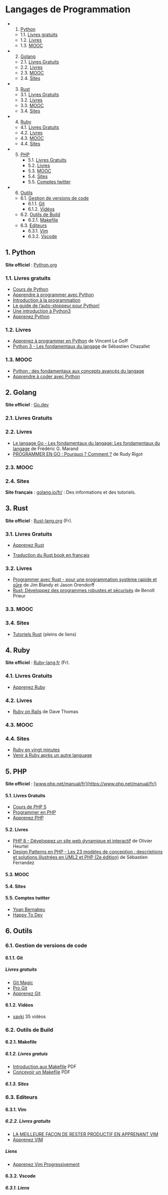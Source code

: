 # Langages de Programmation

<!-- vscode-markdown-toc -->
* 1. [Python](#Python)
	* 1.1. [Livres gratuits](#Livresgratuits)
	* 1.2. [Livres](#Livres)
	* 1.3. [MOOC](#MOOC)
* 2. [Golang](#Golang)
	* 2.1. [Livres Gratuits](#LivresGratuits)
	* 2.2. [Livres](#Livres-1)
	* 2.3. [MOOC](#MOOC-1)
	* 2.4. [Sites](#Sites)
* 3. [Rust](#Rust)
	* 3.1. [Livres Gratuits](#LivresGratuits-1)
	* 3.2. [Livres](#Livres-1)
	* 3.3. [MOOC](#MOOC-1)
	* 3.4. [Sites](#Sites-1)
* 4. [Ruby](#Ruby)
	* 4.1. [Livres Gratuits](#LivresGratuits-1)
	* 4.2. [Livres](#Livres-1)
	* 4.3. [MOOC](#MOOC-1)
	* 4.4. [Sites](#Sites-1)
* 5. [PHP](#PHP)
		* 5.1. [Livres Gratuits](#LivresGratuits-1)
		* 5.2. [Livres](#Livres-1)
		* 5.3. [MOOC](#MOOC-1)
		* 5.4. [Sites](#Sites-1)
		* 5.5. [Comptes twitter](#Comptestwitter)
* 6. [Outils](#Outils)
	* 6.1. [Gestion de versions de code](#Gestiondeversionsdecode)
		* 6.1.1. [Git](#Git)
		* 6.1.2. [Vidéos](#Vidos)
	* 6.2. [Outils de Build](#OutilsdeBuild)
		* 6.2.1. [Makefile](#Makefile)
	* 6.3. [Editeurs](#Editeurs)
		* 6.3.1. [Vim](#Vim)
		* 6.3.2. [Vscode](#Vscode)

<!-- vscode-markdown-toc-config
	numbering=true
	autoSave=true
	/vscode-markdown-toc-config -->
<!-- /vscode-markdown-toc -->

##  1. <a name='Python'></a>Python

**Site officiel** : [Python.org](https://www.python.org/)

###  1.1. <a name='Livresgratuits'></a>Livres gratuits

* [Cours de Python](https://python.sdv.univ-paris-diderot.fr/cours-python.pdf)
* [Apprendre à programmer avec Python](http://inforef.be/swi/python.htm)
* [Introduction à la programmation](https://self-learning.info.ucl.ac.be/index/info1-exercises)
* [Le guide de l’auto-stoppeur pour Python!](https://python-guide-fr.readthedocs.io/fr/latest/)
* [Une introduction à Python3](https://perso.limsi.fr/pointal/python:courspython3)
* [Apprenez Python](https://riptutorial.com/Download/python-language-fr.pdf)

###  1.2. <a name='Livres'></a>Livres

* [Apprenez à programmer en Python](https://amzn.to/3QWe77T) de Vincent Le Goff
* [Python 3 - Les fondamentaux du langage](https://amzn.to/3pNP76D) de Sébastien Chazallet

###  1.3. <a name='MOOC'></a>MOOC

* [Python : des fondamentaux aux concepts avancés du langage](https://www.fun-mooc.fr/fr/cours/python-3-des-fondamentaux-aux-concepts-avances-du-langage/)
* [Apprendre à coder avec Python](https://www.fun-mooc.fr/fr/cours/apprendre-a-coder-avec-python/)

##  2. <a name='Golang'></a>Golang

**Site officiel** : [Go.dev](https://go.dev/)

###  2.1. <a name='LivresGratuits'></a>Livres Gratuits

###  2.2. <a name='Livres-1'></a>Livres

* [Le langage Go - Les fondamentaux du langage: Les fondamentaux du langage](https://amzn.to/3e8LgPG) de Frédéric G. Marand
* [PROGRAMMER EN GO : Pourquoi ? Comment ?](https://amzn.to/3VazRiF) de Rudy Rigot

###  2.3. <a name='MOOC-1'></a>MOOC

###  2.4. <a name='Sites'></a>Sites

**Site français** : [golang.io/fr/](http://golang.io/fr/) : Des informations et
des tutoriels.

##  3. <a name='Rust'></a>Rust

**Site officiel** : [Rust-lang.org](https://www.rust-lang.org/fr) (Fr).

###  3.1. <a name='LivresGratuits-1'></a>Livres Gratuits

* [Apprenez Rust](https://riptutorial.com/Download/rust-fr.pdf)

* [Traduction du Rust book en
  français](https://jimskapt.github.io/rust-book-fr/)

###  3.2. <a name='Livres-1'></a>Livres

* [Programmer avec Rust - pour une programmation système rapide et sûre](https://amzn.to/3McIYvg) de Jim Blandy et Jason Orendorff
* [Rust: Développez des programmes robustes et sécurisés](https://amzn.to/3ehaxHh) de Benoît Prieur

###  3.3. <a name='MOOC-1'></a>MOOC

###  3.4. <a name='Sites-1'></a>Sites

* [Tutoriels Rust](https://blog.guillaume-gomez.fr/Rust/) (pleins de liens)

##  4. <a name='Ruby'></a>Ruby

**Site officiel** : [Ruby-lang.fr](https://www.ruby-lang.org/fr/) (Fr).

###  4.1. <a name='LivresGratuits-1'></a>Livres Gratuits

* [Apprenez Ruby](https://riptutorial.com/Download/mysql-fr.pdf)

###  4.2. <a name='Livres-1'></a>Livres

* [Ruby on Rails](https://amzn.to/3rAUbwn) de Dave Thomas

###  4.3. <a name='MOOC-1'></a>MOOC

###  4.4. <a name='Sites-1'></a>Sites

* [Ruby en vingt minutes](https://www.ruby-lang.org/fr/documentation/quickstart/)
* [Venir à Ruby après un autre language](https://www.ruby-lang.org/fr/documentation/ruby-from-other-languages/)

##  5. <a name='PHP'></a>PHP

**Site officiel** : [www.php.net/manual/fr](https://www.php.net/manual/fr/)

####  5.1. <a name='LivresGratuits-1'></a>Livres Gratuits

* [Cours de PHP 5](http://g-rossolini.developpez.com/tutoriels/php/cours/?page=introduction)
* [Programmer en PHP](https://web.archive.org/web/20220327155108/lincoste.com/ebooks/pdf/informatique/programmer_php.pdf)
* [Apprenez PHP](https://riptutorial.com/Download/php-fr.pdf)

####  5.2. <a name='Livres-1'></a>Livres

* [PHP 8 - Développez un site web dynamique et
  interactif](https://amzn.to/3fuDEHo) de Olivier Heurtel
* [Design Patterns en PHP - Les 23 modèles de conception : descriptions et
  solutions illustrées en UML2 et PHP (2e édition)](https://amzn.to/3Coj58m ) de Sébastien Ferrandez

####  5.3. <a name='MOOC-1'></a>MOOC

####  5.4. <a name='Sites-1'></a>Sites

####  5.5. <a name='Comptestwitter'></a>Comptes twitter

* [Yoan Bernabeu](https://twitter.com/yOyO38)
* [Happy To Dev](https://twitter.com/happytodev)

##  6. <a name='Outils'></a>Outils

###  6.1. <a name='Gestiondeversionsdecode'></a>Gestion de versions de code

####  6.1.1. <a name='Git'></a>Git

##### Livres gratuits

* [Git Magic](http://www-cs-students.stanford.edu/~blynn/gitmagic/intl/fr/)
* [Pro Git](http://www.git-scm.com/book/fr/)
* [Apprenez Git](https://riptutorial.com/Download/git-fr.pdf)

####  6.1.2. <a name='Vidos'></a>Vidéos

* [xavki](https://www.youtube.com/playlist?list=PLn6POgpklwWrRoZZXv0xf71mvT4E0QDOF)
  35 vidéos

###  6.2. <a name='OutilsdeBuild'></a>Outils de Build

####  6.2.1. <a name='Makefile'></a>Makefile

#####  6.1.2. <a name='Livresgratuis'></a>Livres gratuis

* [Introduction aux
  Makefile](http://eric.bachard.free.fr/UTBM_LO22/P07/C/Documentation/C/make/intro_makefile.pdf) PDF
* [Concevoir un
  Makefile](http://icps.u-strasbg.fr/people/loechner/public_html/enseignement/GL/make.pdf) PDF

#####  6.1.3. <a name='Sites'></a>Sites

###  6.3. <a name='Editeurs'></a>Editeurs

####  6.3.1. <a name='Vim'></a>Vim

#####  6.2.2. <a name='Livresgratuits-1'></a>Livres gratuits

* [LA MEILLEURE FAÇON DE RESTER PRODUCTIF EN APPRENANT VIM](https://vimebook.com/fr)
* [Apprenez VIM](https://riptutorial.com/Download/vim-fr.pdf)

##### Liens

* [Apprenez Vim Progressivement](http://yannesposito.com/Scratch/fr/blog/Learn-Vim-Progressively/)

####  6.3.2. <a name='Vscode'></a>Vscode

#####  6.3.1. <a name='Liens'></a>Liens
